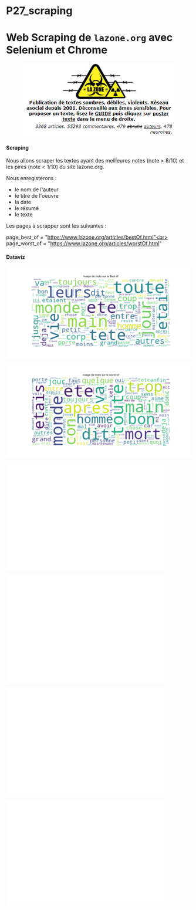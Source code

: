# P27_scraping

# Web Scraping de `lazone.org` avec Selenium et Chrome

<p ALIGN="center"><img src="./lazone.png"></p>


#### Scraping

Nous allons scraper les textes ayant des meilleures notes (note > 8/10) et les pires (note < 1/10) du site lazone.org.

Nous enregisterons :

- le nom de l'auteur
- le titre de l'oeuvre
- la date
- le résumé
- le texte

Les pages à scrapper sont les suivantes :

page_best_of = "https://www.lazone.org/articles/bestOf.html"<br>
page_worst_of = "https://www.lazone.org/articles/worstOf.html"

#### Dataviz

![wcloud](images/wcl_best.png)

![wcloud](images/wcl_worst.png)

![viz](images/viz1.png)

![viz](images/viz2.png)

![viz](images/viz3.png)

![viz](images/viz4.png)
